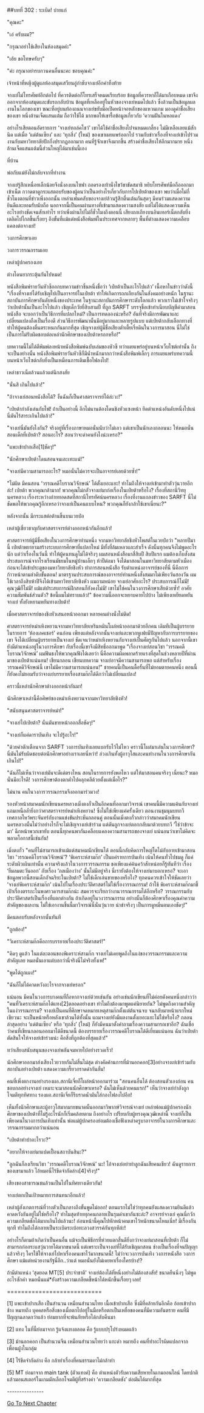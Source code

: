 ##บทที่ 302 : ระเบิด!
บ่ายแก่

"คุณคะ"

"เอ๋ ครับผม?"

"กรุณาอย่าใช้เสียงในห้องสมุดค่ะ"

"เฮ้ย ขอโทษครับๆ"

"ค่ะ กรุณาอย่ารบกวนคนอื่นนะคะ ขอบคุณค่ะ"

เจ้าหน้าที่หญิงผู้ดูแลห้องสมุดเสวียนอู่กำชับจางเย่อีกคำทิ้งท้าย

จางเย่ไม่โทรศัพท์อีกต่อไป ที่ควรติดต่อก็โทรเสร็จหมดเรียบร้อย ข้อมูลที่ควรหาก็ได้มาเกือบหมด เขาจึงออกจากห้องสมุดและขับรถกลับบ้าน ข้อมูลที่เหลืออยู่ในหัวของจางเย่หมดไปแล้ว ซึ่งล้วนเป็นข้อมูลผลงานในโลกของเขา ขณะที่อยู่บนท้องถนนจางเย่ขยับมือเปิดหน้าจอหลักของแหวนเกม มองดูค่าชื่อเสียงของเขา หนึ่งล้านเจ็ดแสนแต้ม ถือว่าใช้ได้ มากพอให้เขารื้อข้อมูลเกี่ยวกับ ‘ความฝันในหอแดง’

อย่างไรเสียตอนอัดรายการ ‘จางเย่ทอล์คโชว์’ เขาได้ใช้ค่าชื่อเสียงไปจนหมดเกลี้ยง ไม่มีเหลือเลยแม้สักนิด แต่เมื่อ ‘แด่ต้นเซียง’ และ ‘ทุกสิ่ง’ (ใหม่) ของเขาเผยแพร่ออกไป รวมกับข่าวเรื่องที่จางเย่เข้าไปร่วมงานกับมหาวิทยาลัยปักกิ่งปรากฏออกมาก คนที่รู้จักเขาจึงมากขึ้น สร้างค่าชื่อเสียงให้อีกมากมาย หนึ่งล้านเจ็ดแสนแต้มนี้ส่วนใหญ่ได้มาเช่นนี้เอง

ที่บ้าน

พ่อกับแม่ยังไม่กลับจากที่ทำงาน

จางเย่รู้สึกเหนื่อยเล็กน้อยจึงนั่งลงบนโซฟา ถอดรองเท้านั่งไขว้ขาขัดสมาธิ หยิบโทรศัพท์มือถือออกมาเข้าเน็ต กวาดตาดูกระแสตอบรับของผู้คนว่าเป็นอย่างไรเกี่ยวกับการไปเป่ยต้าของเขา พบว่าเมื่อไม่กี่ชั่วโมงตอนที่ข่าวเพิ่งออกนั้น เหล่าแฟนคลับของจางเย่ล้วนรู้สึกตื่นเต้นกันสุดๆ มีคนร่วมแสดงความยินดีและยอมรับนับถือ นอกจากนี้เป็นคนผ่านทางที่เข้ามาแสดงความสงสัย แต่ไม่ได้แสดงความเห็นอะไรอย่างชัดเจนสักเท่าไร ทว่าเพิ่งผ่านไปไม่กี่ชั่วโมงถึงตอนนี้ เสียงถกเถียงบนอินเทอร์เน็ตกลับยิ่งเตลิดไปไกลขึ้นเรื่อยๆ ถึงขั้นที่แม้แต่หนังสือพิมพ์ในประเทศจากหลายๆ พื้นที่ต่างแสดงความเคลือบแคลงต่อจางเย่!

วงการศึกษาเอย

วงการวรรณกรรมเอย

เหล่าผู้ปกครองเอย

ต่างโดนยากระตุ้นกันไปหมด!

หนังสือพิมพ์รายวันหัวซีออกบทความข่าวชิ้นหนึ่งชื่อว่า ‘เป่ยต้าเป็นอะไรไปแล้ว’ เนื้อหาในข่าวว่าดังนี้ "เรื่องที่จางเย่ได้รับเชิญไปเป็นอาจารย์ในเป่ยต้า ทำให้เกิดการถกเถียงกันในสังคมอย่างหนัก ในฐานะสถาบันการศึกษาอันดับหนึ่งของประเทศ ในฐานะสถาบันการศึกษาระดับโลกแล้ว พวกเราไม่เข้าใจจริงๆ ว่าเป่ยต้านั้นเป็นอะไรไปแล้ว เชิญเด็กวัยยี่สิบสามปี ที่ถูก SARFT บรรจุชื่อเข้าทำเนียบบัญชีดำมาสอนหนังสือ จะบอกว่าเป็นวิธีการที่แปลกใหม่? เป็นการทดลองน่ะหรือ? อันที่จริงมีการพัฒนาและเปลี่ยนแปลงถือเป็นเรื่องดี ส่วนวิธีการพัฒนานั้นมีอยู่มากและหลายรูปแบบ แต่เป่ยต้ากลับเลือกทางที่ทำให้ผู้คนต้องตื่นตระหนกกันมากที่สุด เชิญจางเย่ผู้มีชื่อเสียงต่ำเตี้ยเรี่ยดินในวงการมาสอน นี่ไม่ใช่เป็นการไม่รับผิดชอบต่อเหล่านักศึกษาของเป่ยต้าหรอกหรือ!"

บทความนี้ไม่ได้ตีพิมพ์ลงหน้าหนังสือพิมพ์ฉบับเล่มของหัวซี ทว่าเผยแพร่อยู่บนหน้าเว็บไซต์เท่านั้น ถึงจะเป็นอย่างนั้น หนังสือพิมพ์รายวันหัวซีก็มีน้ำหนักมากกว่าหนังสือพิมพ์เล็กๆ การเผยแพร่บทความนี้บนหน้าเว็บไซต์กลับยิ่งเป็นเหมือนการเติมเชื้อไฟลงไป!

เหล่าชาวเน็ตล้วนแล้วแต่นึกสงสัย

"นั่นสิ เกินไปแล้ว!"

"ถ้าจางเย่สอนหนังสือได้? งั้นฉันก็เป็นศาสตราจารย์ได้ล่ะวะ!"

"เป่ยต้ากำลังเล่นกับไฟ! ถ้าเป็นอย่างนี้ อีกไม่นานต้องโดนชิงหัวแซงหน้า ยึดตำแหน่งอันดับหนึ่งไปแน่ นี่มันไร้สาระเกินไปแล้ว!"

"จางเย่นี่มันยังไงกัน? จริงอยู่ที่เรื่องภาษาหมอนั่นนับว่าไม่เลว แต่เขาเป็นนักเลงกลอนนะ ให้หมอนั่นสอนเด็กที่เป่ยต้า? สอนอะไร? สอนว่าจะด่าคนยังไงน่ะเหรอ?"

"แพะเข้าปากเสือ[1]ชัดๆ!"

"นักศึกษาเป่ยต้าโดนสอนจนเละเทะแน่!"

"จางเย่มีความสามารถอะไร? หมอนั่นไม่ควรจะเป็นอาจารย์เลยด้วยซ้ำ!"

"ไม่ผิด มีคนสอน ‘วรรณคดีโบราณวิจักษณ์’ ได้ตั้งเยอะแยะ! ทำไมถึงให้จางเย่เข้ามาทำตัววุ่นวายอีกล่ะ! เป่ยต้า พวกคุณกล้ามาก! พวกคุณไม่กลัวจางเย่มาก่อเรื่องในเป่ยต้าหรือไง? เรื่องที่สถานีวิทยุนครหลวง เรื่องระหว่างถ่ายทอดสดที่สถานีโทรทัศน์นครหลวง เรื่องที่งานแถลงข่าวของ SARFT นี่ไม่ชัดพอให้พวกคุณรู้อีกเหรอว่าจางเย่เป็นคนแบบไหน? พวกคุณก็ยังกล้าใช้เขาเนี่ยนะ?"

หลังจากนั้น มีกระแสต่อต้านขึ้นบนเวยป๋อ

เหล่าผู้เชี่ยวชาญกับศาสตราจารย์ต่างออกหน้ากันอีกแล้ว!

ศาสตราจารย์ผู้มีชื่อเสียงในวงการศึกษาท่านหนึ่ง จากมหาวิทยาลัยชิงหัวโพสต์ในเวยป๋อว่า "หลายปีมานี้ เป่ยต้าพยายามสร้างระบบการศึกษาที่แปลกใหม่ มีทั้งที่ล้มเหลวและสำเร็จ ดังนั้นทุกคนจึงไม่พูดอะไรนัก แต่ว่าเรื่องในวันนี้ ทำให้ผู้คนทนดูไม่ได้จริงๆ ผมสอนหนังสือมาสี่สิบปี สิบปีแรก ผมต้องเก็บสั่งสมประสบการณ์จากโรงเรียนมัธยมในหมู่บ้านเล็กๆ ห้าปีต่อมา จึงได้มาสอนในมหาวิทยาลัยตามหัวเมือง ก่อนจะได้เข้าประตูของมหาวิทยาลัยชิงหัว ทำการสอนหนังสือ รับตำแหน่งอาจารย์ของที่นี่ นี่คือการก้าวหน้าตามลำดับขั้นตอน! มาตรฐานประสบการณ์ของอาจารย์ท่านหนึ่งสั่งสมมาไม่เพียงวันสองวัน ผมใช้เวลาถึงสิบห้าปีจึงได้เข้ามหาวิทยาลัยชิงหัว ผมถามหน่อย จางเย่อาศัยอะไร? ประสบการณ์ก็ไม่มี! คุณวุฒิก็ไม่มี! แม้แต่ประสบการณ์ฝึกสอนก็ยังคงไม่มี! เขาไม่ใช่คนในวงการศึกษาเสียด้วยซ้ำ! อาศัยความสัมพันธ์ส่วนตัว? ข้อนี้ผมไม่ทราบแล้ว!" ข้อความนี้ออกจะหยาบคายไปบ้าง ไม่เพียงเหยียดหยันจางเย่ ทั้งยังหยามหยันทางเป่ยต้า!

เมื่อศาสตราจารย์ของชิงหัวเสนอหน้าออกมา หลายคนต่างนั่งไม่ติด!

ศาสตราจารย์หม่าเหิงหยวนจากมหาวิทยาลัยเหรินหมินโผล่หน้าออกมาด้วยอีกคน เดิมทีเป็นผู้บรรยายในรายการ ‘ห้องเลคเชอร์’ คนก่อน เพียงแต่หลังจากนั้นจางเย่และพวกหูเฟยมีปัญหากับการบรรยายของเขา จึงได้เปลี่ยนผู้บรรยายเป็นจางเย่ ชัดเจนว่าหม่าเหิงหยวนกับจางเย่เป็นศัตรูกันไปแล้ว นอกจากนี้เขายังมีตำแหน่งอยู่ในวงการศึกษา กับเรื่องนี้เขาจึงมีสิทธิ์ออกมาพูด "เรื่องจางเย่สอนวิชา ‘วรรณคดีโบราณวิจักษณ์’ ผมฟันธงให้พวกคุณฟังได้เลยว่า นี่คือความผิดพลาดร้ายแรงที่สุดในช่วงหลายปีที่ผ่านมาของเป่ยต้าแน่นอน! เขียนกลอน เขียนบทความ จางเย่อาจมีความสามารถพอ แต่สำหรับเรื่องวรรณคดีวิจักษณ์นี้ เขาไม่มีความสามารถแน่นอน!" ชายคนนี้เป็นคนดื้อรั้นที่ไม่ยอมตายคนหนึ่ง ตอนนี้ก็ยังคงไม่ยอมรับว่าจางเย่บรรยายเรื่องสามก๊กได้ดีกว่าไม่เปลี่ยนแปลง!

คราวนี้เหล่านักศึกษาต่างออกหน้ากันมา!

นักศึกษาเหล่านี้คือศิษย์ของหม่าเหิงหยวนจากมหาวิทยาลัยชิงหัว!

"สนับสนุนศาสตราจารย์หม่า!"

"จางเย่ไปเป่ยต้า? นั่นมันขายหน้าออกสื่อชัดๆ!"

"จางเย่ก็แค่ดาราบันเทิง จะไปรู้อะไร!"

"ด้วยคำตักเตือนจาก SARFT วงการบันเทิงเลยแบกรับไว้ไม่ไหว คราวนี้โผล่มาเล่นในวงการศึกษา? นี่มันไม่รับผิดชอบต่อนักศึกษาอย่างเราเลยนี่หว่า! ล่วงเกินทั้งผู้อาวุโสและคนทำงานในวงการศึกษากันเกินไป!"

"ฉันก็ไม่เห็นว่าจางเย่มันจะดีเด่ตรงไหน สอนในรายการยังพอไหว แต่ให้มาสอนคนจริงๆ เนี่ยนะ? หมอนั่นมีอะไรดี! วงการศึกษาต้องตกต่ำไปคลุกคลีด้วยตั้งแต่เมื่อไร?"

ไม่นาน คนในวงการวรรณกรรมจึงออกมาร่วมวง!

รองหัวหน้าสมาคมนักเขียนนครหลวงเมิ่งตงกั๋วเป็นอีกคนที่ออกมาวิจารณ์ เขาคนนี้มีความแค้นกับจางเย่ แถมเหนือล้ำยิ่งกว่าศาสตราจารย์หม่าเหิงหยวน! ซึ่งไม่ใช่เพียงแค่ครั้งเดียว ตอนงานชุมนุมบทกวีเทศกาลไหว้พระจันทร์กับงานแข่งขันประชันกลอนคู่ ตอนนั้นเมิ่งตงกั๋วกล่าวว่าสมาคมนักเขียนนครหลวงนั้นไม่ว่าอย่างไรก็จะไม่เชิญจางเย่เข้าร่วม แต่ดันถูกจางเย่ตอกกลับมาด้วยบทกวี ‘ใช่ว่าข้าจะมา’ ฉีกหน้าพวกเขายับ ตอนนี้ทุกคนพากันเคลือบแคลงความสามารถของจางเย่ แน่นอนว่าเขาไม่คิดจะพลาดโอกาสนี้เช่นกัน!

เมิ่งตงกั๋ว "คนที่ไม่สามารถเข้าแม้แต่สมาคมนักเขียนได้ ตอนนี้กลับคิดการใหญ่โตไม่อับอายเข้ามาสอนวิชา ‘วรรณคดีโบราณวิจักษณ์’? ‘พิเคราะห์สามก๊ก’ เป็นแค่รายการบันเทิง เน้นให้คนทั่วไปชมดู ก็แค่ระดับผิวเผินเท่านั้น ความจริงแล้วในวงการวรรณกรรม ขอเพียงแค่ค้นคว้าสักหน่อยก็รู้ทันทีว่า เรื่อง ‘ยืมลมตะวันออก’ กับเรื่อง ‘กลเมืองว่าง’ นั้นไม่มีอยู่จริง นี่เรายังต้องให้จางเย่มาบอกเหรอ? จะเอาข้อมูลพวกนี้สอนเด็กอัจฉริยะในเป่ยต้า? ไม่ใช่เด็กเล่นขายของหรือไง? ทุกคนควรเข้าใจให้ชัดเลยว่า ‘จางเย่พิเคราะห์สามก๊ก’ เน้นไปในเรื่องประวัติศาสตร์ไม่ใช่เรื่องวรรณกรรม! ถ้าใช้ พิเคราะห์สามก๊กมาชี้เป้าเรื่องตรรกะในพงศาวดารสามก๊กน่ะ สมควรจะเรียกว่างานวรรณกรรมได้อีกหรือ? วรรณกรรมกับประวัติศาสตร์เป็นเรื่องที่แตกต่างกัน ถ้าเกิดอยู่ในวงวรรณกรรม อย่างนั้นก็ต้องศึกษาเรื่องคุณค่าความสำคัญของผลงาน ไม่ใช่เอางานชิ้นนี้มาวิจารณ์นี่นั่นวุ่นวาย น่าขำจริงๆ เป็นการดูหมิ่นตนเองชัดๆ!"

มีคนตอบรับหลังจากนั้นทันที

"ถูกต้อง!"

"วิเคราะห์สามก๊กคือการบรรยายเรื่องประวัติศาสตร์!"

"คิดๆ ดูแล้ว ในแต่ละตอนของพิเคราะห์สามก๊ก จางเย่ไม่เคยพูดถึงในแง่ของวรรณกรรมและความสำคัญเลย หมอนั่นเอาแต่บอกว่านี่จริงนี่ไม่จริงทั้งเพ!"

"พูดได้ถูกเผง!"

"ฉันก็ไม่ได้คาดหวังอะไรจากจางเย่หรอก"

แน่นอน มีคนในวงการบางคนที่ถือหากจางเย่ด้วยเช่นกัน อย่างเช่นนักเขียนที่ไม่ค่อยดังคนหนึ่งกล่าวว่า "คนที่วิเคราะห์สามก๊กได้แทง[2]ตลอดอย่างเขา ทำไมถึงต้องมาพูดแค่นิยายกัน? ไม่พูดถึงความสำคัญในแง่วรรณกรรม? จางเย่เป็นคนที่ศึกษาจดหมายเหตุสามก๊กตั้งแต่ต้นจนจบ จนกลับมาหน้าแรกใหม่เชียวนะ จะเป็นหน้าหรือหลังเขาล้วนได้ทั้งนั้น แถมจางเย่ยังมีผลงานตั้งเยอะแยะไม่ใช่หรือไง? กลอนล่าสุดอย่าง ‘แด่ต้นเซียง’ หรือ ‘ทุกสิ่ง’ (ใหม่) ก็ยังมีคนมาตั้งคำถามเรื่องความสามารถเขาอีก? ฉันเชื่อว่าคนที่เขียนกลอนออกมาได้ดีขนาดนี้ ต้องบรรยายเรื่องวรรณคดีโบราณได้ดีเยี่ยมแน่นอน ฉันว่าเป่ยต้าตัดสินใจให้จางเย่เข้าร่วมน่ะ คือสิ่งที่ถูกต้องที่สุดแล้ว!"

ทว่าเสียงสนับสนุนของจางเย่พลันจมหายไปอย่างรวดเร็ว!

นักศึกษาออกมาส่งเสียงโวยวายกันไม่สิ้นไม่สุด ต่างคัดค้านการที่ม้านอกคอก[3]อย่างจางเย่เข้าร่วมกับสถาบันอย่างเป่ยต้า แสดงความเกรี้ยวกราดด่ากันลั่น!

คนที่เพิ่งตกงานอย่างรองผอ.สถานีเจี่ยก็โผล่หน้าออกมาร่วม "สอนคนอื่นได้ ต้องสอนตัวเองก่อน คนชอบกลอย่างจางเย่ เหมาะจะมาสอนนักศึกษาเหรอ? ฉันไม่เห็นด้วยคนแรก!" เห็นว่าจางเย่กำลังถูกโจมตีทุกทิศทาง รองผอ.สถานีเจี่ยก็รีบราดน้ำมันใส่กองไฟลงไปอีก!

เห็นทั้งนักศึกษาและผู้อาวุโสมากมายขนาดนั้นออกมาวิพากษ์วิจารณ์จางเย่ เหล่าพ่อแม่ผู้ปกครองนักศึกษาของเป่ยต้าที่ไม่รู้อะไรนักก็เริ่มคล้อยตาม ถึงอย่างไร เปรียบกับผู้ทรงคุณวุฒิเหล่านี้ จางเย่ก็เป็นเพียงคนในวงการบันเทิงเท่านั้น พ่อแม่ผู้ปกครองย่อมต้องเชื่อฟังเหล่าครูบาอาจารย์ในวงการศึกษาและวรรณกรรมมากกว่าแน่นอน

"เป่ยต้าทำบ้าอะไรวะ?"

"อยากให้จางเย่มาแปดเปื้อนสถาบันสินะ?"

"ลูกฉันก็ลงเรียนวิชา ‘วรรณคดีโบราณวิจักษณ์’ นะ! ไอ้จางเย่อย่าทำลูกฉันเสียคนเชียว! ฉันดูรายการของเขามาแล้ว ไอ้หมอนี่ไร้ขีดจำกัดล่าง[4]จริงๆ!"

เสียงของสาธารณชนล้วนเป็นไปในทิศทางเดียวกัน!

จางเย่ตกเป็นเป้าหมายการสนทนาอีกแล้ว!

เหล่าผู้สังเกตการณ์ที่วางตัวเป็นกลางถึงขั้นพูดไม่ออก! ตอนแรกไม่ใช่ว่าทุกคนยังแสดงความยินดีแล้วคาดหวังกันอยู่ไม่ใช่หรือไง? ทำไมสุดท้ายทุกคนกลายเป็นรุมด่าเขากันซะล่ะ? อาจารย์จางเย่ คุณนี่กวักความเกลียดชักได้มากเกินไปแล้วนะ! ก่อนหน้านี้คุณไปหักหน้าคนเขาไว้หนักขนาดไหนเนี่ย! มีเรื่องกันทุกที ทำไมถึงได้กลายเป็นระเบิดระเบ้อทะลวงสวรรค์กันทุกทีล่ะ!

อย่างไรก็ตามถ้าเกิดว่าเป็นคนอื่น แม้จะเป็นพิธีกรที่ห่วยแตกสิ้นดียิ่งกว่าจางเย่มาสอนที่เป่ยต้า ก็ไม่สามารถก่อกระแสวุ่นวายได้มากขนาดนี้ แต่เพราะเป็นจางเย่ที่ได้รับเชิญมาสอน ช่างเป็นเรื่องที่จนปัญญาแล้วจริงๆ ใครใช้ให้จางเย่ไปหาเรื่องคนเขาไว้มากขนาดนี้! ไม่ว่าจะวงการบันเทิง วงการหนังสือ วงการศึกษา แม้แต่หน่วยงานรัฐนี่อีก..ว่าแต่ หมอนั่นยังไม่เคยหาเรื่องใครบ้าง!?

ถ้ามีตำแหน่ง ‘สุดยอด MT[5] ประจำชาติ’ จางเย่ต้องได้ที่หนึ่งอย่างไม่ต้องสงสัย! ขนาดยืนนิ่งๆ ไม่พูดอะไรสักคำ หมอนั่นแม่*ยังสร้างความเกลียดขี้หน้าได้หนักขึ้นเรื่อยๆ เลย!




===========================

[1] แพะเข้าปากเสือ เป็นสำนวน เหมือนสำนวนไทย เนื้อเข้าปากเสือ ซึ่งมีที่คล้ายกันอีกคือ อ้อยเข้าปากช้าง หมายถึง บุคคลหรือสิ่งของเมื่อตกไปอยู่ในมือหรือตกเป็นเหยื่อของคนที่มีความอันตราย คนที่มีปัญญาฉลาดกว่าแล้ว ย่อมยากที่จะพ้นภัยหรือได้กลับคืนมา

[2] แทง ในที่นี้ย่อมาจาก รู้แจ้งแทงตลอด คือ รู้แบบปรุโปร่งหมดแล้ว

[3] ม้านอกคอก เป็นสำนวนจีน เหมือนสำนวนไทยว่า แกะดำ หมายถึง คนที่ทําอะไรผิดแปลกจากเพื่อนฝูงในกลุ่ม

[4] ไร้ขีดจำกัดล่าง คือ กล้าทำเรื่องที่คนธรรมดาไม่กล้าทำ

[5] MT ย่อมาจาก main tank (ตัวแทงค์) คือ ตำแหน่งตัวรับความเสียหายในเกมออนไลน์ โดยปกติแล้วมอนสเตอร์ในเกมมักเลือกโจมตีผู้ที่สร้างค่า ‘ความเกลียดชัง’ ต่อมันได้มากที่สุด

*-*-*-*-*-*-*-*-*-*-*-*-*-*-*-*





[Go To Next Chapter]( ./3.md)